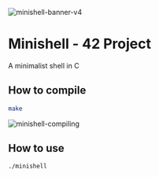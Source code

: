 ![minishell-banner-v4](https://github.com/user-attachments/assets/8875a55e-b298-4ffb-a175-b4e3c2d4937a)

# Minishell - 42 Project

A minimalist shell in C

## How to compile

```bash
make
```
![minishell-compiling](https://github.com/user-attachments/assets/1d8b36e1-cc64-4e0f-84f7-5005f951d5ba)

## How to use

```bash
./minishell
```
